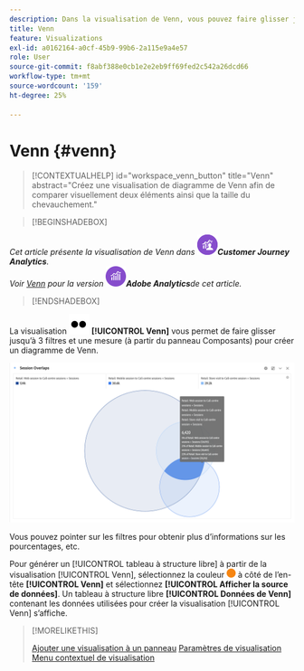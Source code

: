 ```yaml
---
description: Dans la visualisation de Venn, vous pouvez faire glisser jusqu’à trois filtres (depuis les composants) et une mesure afin de générer un diagramme de Venn.
title: Venn
feature: Visualizations
exl-id: a0162164-a0cf-45b9-99b6-2a115e9a4e57
role: User
source-git-commit: f8abf388e0cb1e2e2eb9ff69fed2c542a26dcd66
workflow-type: tm+mt
source-wordcount: '159'
ht-degree: 25%

---
```


# Venn {#venn}

<!-- markdownlint-disable MD034 -->

>[!CONTEXTUALHELP]
>id="workspace_venn_button"
>title="Venn"
>abstract="Créez une visualisation de diagramme de Venn afin de comparer visuellement deux éléments ainsi que la taille du chevauchement."

<!-- markdownlint-enable MD034 -->


>[!BEGINSHADEBOX]

*Cet article présente la visualisation de Venn dans ![CustomerJourneyAnalytics](/help/assets/icons/CustomerJourneyAnalytics.svg)**Customer Journey Analytics**.<br/>Voir [Venn](https://experienceleague.adobe.com/en/docs/analytics/analyze/analysis-workspace/visualizations/venn) pour la version ![AdobeAnalytics](/help/assets/icons/AdobeAnalytics.svg)**Adobe Analytics**de cet article.*

>[!ENDSHADEBOX]


La visualisation ![Type](/help/assets/icons/TwoDots.svg) **[!UICONTROL Venn]** vous permet de faire glisser jusqu’à 3 filtres et une mesure (à partir du panneau Composants) pour créer un diagramme de Venn.

![Visualisation de Venn qui comprend trois filtres.](assets/venn.png)

Vous pouvez pointer sur les filtres pour obtenir plus d’informations sur les pourcentages, etc.

Pour générer un [!UICONTROL tableau à structure libre] à partir de la visualisation [!UICONTROL Venn], sélectionnez la couleur ![StatusOrange](/help/assets/icons/StatusOrange.svg) à côté de l’en-tête **[!UICONTROL Venn]** et sélectionnez **[!UICONTROL Afficher la source de données]**. Un tableau à structure libre **[!UICONTROL Données de Venn]** contenant les données utilisées pour créer la visualisation [!UICONTROL Venn] s’affiche.

<!--
To normalize the Venn diagram (take the size out of it), go select ![Setting](/help/assets/icons/Setting.svg) and select **[!UICONTROL Normalization]**.

![Visualization Settings option for Visualization type: Venn diagram.](assets/normalization.png)

-->

>[!MORELIKETHIS]
>
>[Ajouter une visualisation à un panneau](/help/analysis-workspace/visualizations/freeform-analysis-visualizations.md#add-visualizations-to-a-panel)
>[Paramètres de visualisation ](/help/analysis-workspace/visualizations/freeform-analysis-visualizations.md#settings)
>[Menu contextuel de visualisation](/help/analysis-workspace/visualizations/freeform-analysis-visualizations.md#context-menu)
>

